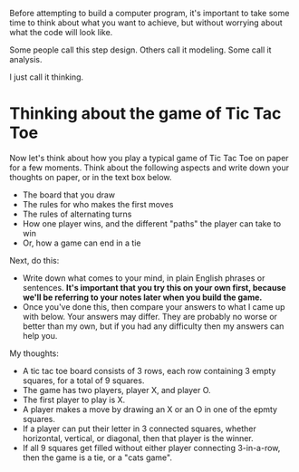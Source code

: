 Before attempting to build a computer program, it's important to take some time to think about what you want to achieve, but without worrying about what the code will look like.

Some people call this step design. Others call it modeling. Some call it analysis.

I just call it thinking.

# Thinking about the game of Tic Tac Toe

Now let's think about how you play a typical game of Tic Tac Toe on paper for a few moments. Think about the following aspects and write down your thoughts on paper, or in the text box below.

* The board that you draw
* The rules for who makes the first moves
* The rules of alternating turns
* How one player wins, and the different "paths" the player can take to win
* Or, how a game can end in a tie

Next, do this:

* Write down what comes to your mind, in plain English phrases or sentences. **It's important that you try this on your own first, because we'll be referring to your notes later when you build the game.** 
* Once you've done this, then compare your answers to what I came up with below. Your answers may differ. They are probably no worse or better than my own, but if you had any difficulty then my answers can help you.

My thoughts:

* A tic tac toe board consists of 3 rows, each row containing 3 empty squares, for a total of 9 squares.
* The game has two players, player X, and player O.
* The first player to play is X.
* A player makes a move by drawing an X or an O in one of the epmty squares.
* If a player can put their letter in 3 connected squares, whether horizontal, vertical, or diagonal, then that player is the winner.
* If all 9 squares get filled without either player connecting 3-in-a-row, then the game is a tie, or a "cats game".
